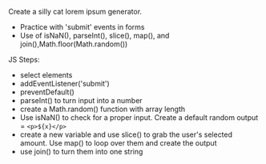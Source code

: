 Create a silly cat lorem ipsum generator.

- Practice with 'submit' events in forms
- Use of isNaN(), parseInt(), slice(), map(), and join(),Math.floor(Math.random())

JS Steps:

- select elements
- addEventListener('submit')
- preventDefault()
- parseInt() to turn input into a number
- create a Math.random() function with array length
- Use isNaN() to check for a proper input. Create a default random output = `<p>${x}</p>`
- create a new variable and use slice() to grab the user's selected amount. Use map() to loop over them and create the output
- use join() to turn them into one string
